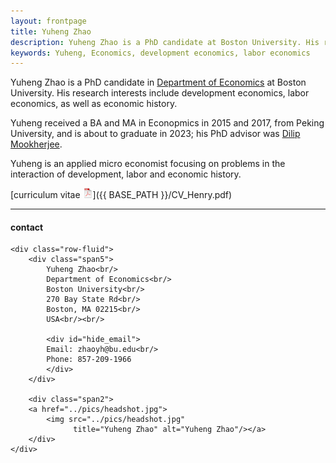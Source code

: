 ```yaml
---
layout: frontpage
title: Yuheng Zhao
description: Yuheng Zhao is a PhD candidate at Boston University. His research interests include development economics, labor economics, as well as economic history.
keywords: Yuheng, Economics, development economics, labor economics
---
```



Yuheng Zhao is a PhD candidate in [Department of Economics](https://www.bu.edu/econ/) at Boston University. His research interests include development economics, labor economics, as well as economic history.

Yuheng received a BA and MA in Econopmics in 2015 and 2017, from Peking
University, and is about to graduate in 2023; his PhD advisor was
[Dilip Mookherjee](http://people.bu.edu/dilipm/).

Yuheng is an applied micro economist focusing on problems in the interaction of development, labor and economic history.

[curriculum vitae ![CV as pdf](icons16/pdf-icon.png)]({{ BASE_PATH }}/CV_Henry.pdf)<br/>

---

<div class="container">
<h4><a name="contact"></a>contact</h4>

    <div class="row-fluid">
        <div class="span5">
            Yuheng Zhao<br/>
            Department of Economics<br/>
            Boston University<br/>
            270 Bay State Rd<br/>
            Boston, MA 02215<br/>
            USA<br/><br/>

            <div id="hide_email">
            Email: zhaoyh@bu.edu<br/>
            Phone: 857-209-1966
            </div>
        </div>

        <div class="span2">
        <a href="../pics/headshot.jpg">
            <img src="../pics/headshot.jpg"
                  title="Yuheng Zhao" alt="Yuheng Zhao"/></a>
        </div>
    </div>
</div>